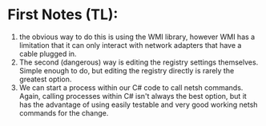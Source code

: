 # First Notes (TL):

1. the obvious way to do this is using the WMI library, however WMI has a limitation that it can only interact with network adapters that have a cable plugged in.
2. The second (dangerous) way is editing the registry settings themselves.  Simple enough to do, but editing the registry directly is rarely the greatest option.
3. We can start a process within our C# code to call netsh commands.  Again, calling processes within C# isn't always the best option, but it has the advantage of using easily testable and very good working netsh commands for the change.
